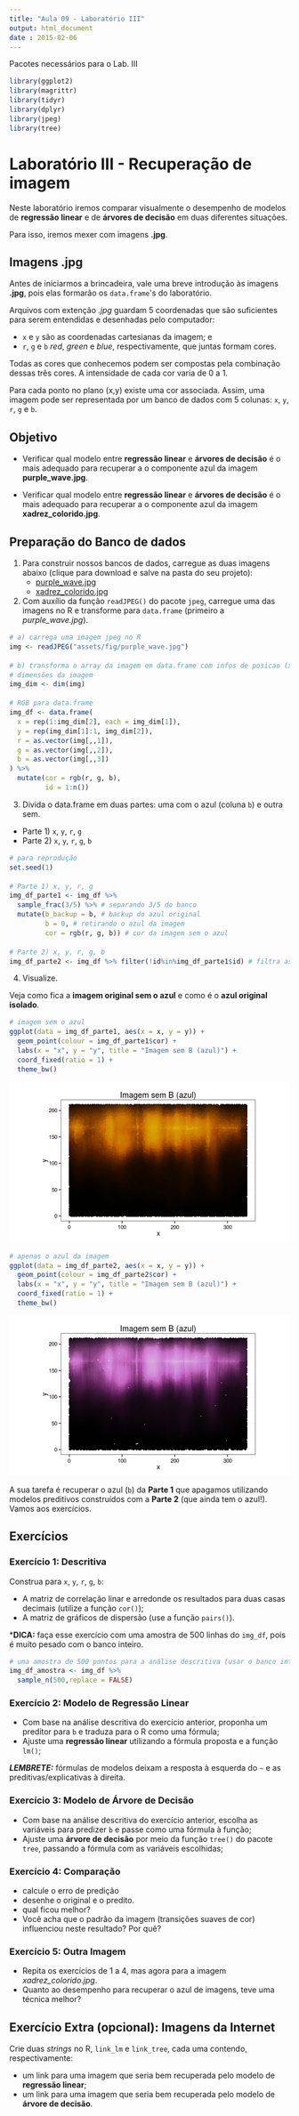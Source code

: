 ```yaml
---
title: "Aula 09 - Laboratório III"
output: html_document
date : 2015-02-06
---
```





Pacotes necessários para o Lab. III


```r
library(ggplot2)
library(magrittr)
library(tidyr)
library(dplyr)
library(jpeg)
library(tree)
```

# Laboratório III - Recuperação de imagem

Neste laboratório iremos comparar visualmente o desempenho de modelos de **regressão linear** e de **árvores de decisão** em duas diferentes situações.

Para isso, iremos mexer com imagens **.jpg**.

## Imagens **.jpg**

Antes de iniciarmos a brincadeira, vale uma breve introdução às imagens **.jpg**, pois elas formarão os `data.frame`'s do laboratório.

Arquivos com extenção *.jpg* guardam 5 coordenadas que são suficientes para serem entendidas e desenhadas pelo computador:

- `x` e `y` são as coordenadas cartesianas da imagem; e
- `r`, `g` e `b` *red*, *green* e *blue*, respectivamente, que juntas formam cores.

Todas as cores que conhecemos podem ser compostas pela combinação dessas três cores. A intensidade de cada cor varia de 0 a 1.

Para cada ponto no plano (x,y) existe uma cor associada. Assim, uma imagem pode ser representada por um banco de dados com 5 colunas: `x`, `y`, `r`, `g` e `b`.

## Objetivo

- Verificar qual modelo entre **regressão linear** e **árvores de decisão** é o mais adequado para recuperar a o componente azul da imagem **purple_wave.jpg**.

- Verificar qual modelo entre **regressão linear** e **árvores de decisão** é o mais adequado para recuperar a o componente azul da imagem **xadrez_colorido.jpg**.

## Preparação do Banco de dados

1. Para construir nossos bancos de dados, carregue as duas imagens abaixo (clique para download e salve na pasta do seu projeto):
    - [purple_wave.jpg](http://curso-r.github.io/posts/assets/fig/purple_wave.jpg)
    - [xadrez_colorido.jpg](http://curso-r.github.io/posts/assets/fig/xadrez_colorido.jpg)
2. Com auxílio da função `readJPEG()` do pacote `jpeg`, carregue uma das imagens no R e transforme para `data.frame` (primeiro a *purple_wave.jpg*).


```r
# a) carrega uma imagem jpeg no R 
img <- readJPEG("assets/fig/purple_wave.jpg")

# b) transforma o array da imagem em data.frame com infos de posicao (x,y) e cor (r,g,b)
# dimensões da imagem
img_dim <- dim(img)

# RGB para data.frame
img_df <- data.frame(
  x = rep(1:img_dim[2], each = img_dim[1]),
  y = rep(img_dim[1]:1, img_dim[2]),
  r = as.vector(img[,,1]),
  g = as.vector(img[,,2]),
  b = as.vector(img[,,3])
) %>%
  mutate(cor = rgb(r, g, b),
         id = 1:n())
```

3. Divida o data.frame em duas partes: uma com o azul (coluna `b`) e outra sem.

- Parte 1) `x`, `y`, `r`, `g`
- Parte 2) `x`, `y`, `r`, `g`, `b`


```r
# para reprodução
set.seed(1) 

# Parte 1) x, y, r, g
img_df_parte1 <- img_df %>% 
  sample_frac(3/5) %>% # separando 3/5 do banco
  mutate(b_backup = b, # backup do azul original
         b = 0, # retirando o azul da imagem
         cor = rgb(r, g, b)) # cor da imagem sem o azul

# Parte 2) x, y, r, g, b
img_df_parte2 <- img_df %>% filter(!id%in%img_df_parte1$id) # filtra as linhas que estão na Parte 1
```

4. Visualize.

Veja como fica a **imagem original sem o azul** e como é o **azul original isolado**.


```r
# imagem sem o azul
ggplot(data = img_df_parte1, aes(x = x, y = y)) + 
  geom_point(colour = img_df_parte1$cor) +
  labs(x = "x", y = "y", title = "Imagem sem B (azul)") +
  coord_fixed(ratio = 1) +
  theme_bw()
```

![plot of chunk unnamed-chunk-5](assets/fig/unnamed-chunk-5-1.png) 

```r
# apenas o azul da imagem
ggplot(data = img_df_parte2, aes(x = x, y = y)) + 
  geom_point(colour = img_df_parte2$cor) +
  labs(x = "x", y = "y", title = "Imagem sem B (azul)") +
  coord_fixed(ratio = 1) +
  theme_bw()
```

![plot of chunk unnamed-chunk-5](assets/fig/unnamed-chunk-5-2.png) 


A sua tarefa é recuperar o azul (`b`) da **Parte 1** que apagamos utilizando modelos preditivos construídos com a **Parte 2** (que ainda tem o azul!). Vamos aos exercícios.

## Exercícios

### Exercício 1: Descritiva

Construa para `x`, `y`, `r`, `g`, `b`:

- A matriz de correlação linar e arredonde os resultados para duas casas decimais (utilize a função `cor()`);
- A matriz de gráficos de dispersão (use a função `pairs()`).

***DICA:** faça esse exercício com uma amostra de 500 linhas do `img_df`, pois é muito pesado com o banco inteiro.


```r
# uma amostra de 500 pontos para a análise descritiva (usar o banco inteiro é desnecessário e demorado)
img_df_amostra <- img_df %>% 
  sample_n(500,replace = FALSE)
```

### Exercício 2: Modelo de Regressão Linear

- Com base na análise descritiva do exercício anterior, proponha um preditor para `b` e traduza para o R como uma fórmula;
- Ajuste uma **regressão linear** utilizando a fórmula proposta e a função `lm()`;

***LEMBRETE:*** fórmulas de modelos deixam a resposta à esquerda do `~` e as preditivas/explicativas à direita.

### Exercício 3: Modelo de Árvore de Decisão

- Com base na análise descritiva do exercício anterior, escolha as variáveis para predizer `b` e passe como uma fórmula à função;
- Ajuste uma **árvore de decisão** por meio da função `tree()` do pacote `tree`, passando a fórmula com as variáveis escolhidas;

### Exercício 4: Comparação

- calcule o erro de predição
- desenhe o original e o predito.
- qual ficou melhor?
- Você acha que o padrão da imagem (transições suaves de cor) influenciou neste resultado? Por quê?

### Exercício 5: Outra Imagem

- Repita os exercícios de 1 a 4, mas agora para a imagem *xadrez_colorido.jpg*. 
- Quanto ao desempenho para recuperar o azul de imagens, teve uma técnica melhor?

## Exercício Extra (opcional): Imagens da Internet

Crie duas *strings* no R, `link_lm` e `link_tree`, cada uma contendo, respectivamente: 
- um link para uma imagem que seria bem recuperada pelo modelo de **regressão linear**;
- um link para uma imagem que seria bem recuperada pelo modelo de **árvore de decisão**.
